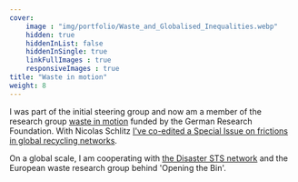 ```yaml
---
cover:
    image : "img/portfolio/Waste_and_Globalised_Inequalities.webp"
    hidden: true
    hiddenInList: false
    hiddenInSingle: true
    linkFullImages : true
    responsiveImages : true
title: "Waste in motion"
weight: 8
---
```


I was part of the initial steering group and now am a member of the research group [waste in motion](https://waste-in-motion.org) funded by the German Research Foundation. With Nicolas Schlitz [I've co-edited a Special Issue on frictions in global recycling networks](https://doi.org/10.20446/JEP-2414-3197-35-2-5).
<!--more-->
On a global scale, I am cooperating with [the Disaster STS network](https://disaster-sts-network.org/) and the European waste research group behind 'Opening the Bin'.
